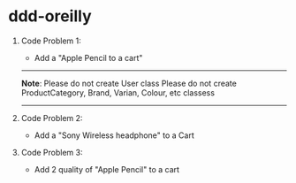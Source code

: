 # ddd-oreilly

1. Code Problem 1:
    - Add a "Apple Pencil to a cart"
    ---
    **Note**: Please do not create User class
    Please do not create ProductCategory, Brand, Varian, Colour, etc classess
    
    ---

1. Code Problem 2:
    - Add a "Sony Wireless headphone" to a Cart

1. Code Problem 3:
    - Add 2 quality of "Apple Pencil" to a cart


